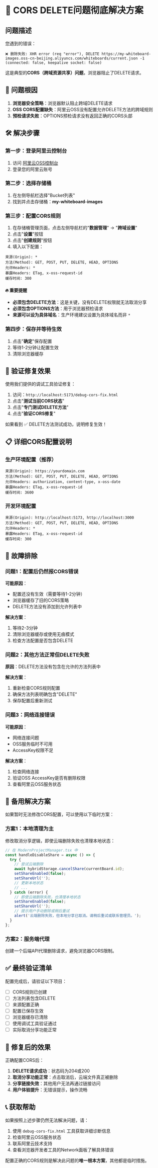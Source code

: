 # 🔧 CORS DELETE问题彻底解决方案

## 问题描述

您遇到的错误：
```
❌ 删除失败: XHR error (req "error"), DELETE https://my-whiteboard-images.oss-cn-beijing.aliyuncs.com/whiteboards/current.json -1 (connected: false, keepalive socket: false)
```

这是典型的**CORS（跨域资源共享）问题**，浏览器阻止了DELETE请求。

## 🎯 问题根因

1. **浏览器安全策略**：浏览器默认阻止跨域DELETE请求
2. **OSS CORS配置缺失**：阿里云OSS没有配置允许DELETE方法的跨域规则
3. **预检请求失败**：OPTIONS预检请求没有返回正确的CORS头部

## 🛠️ 解决步骤

### 第一步：登录阿里云控制台

1. 访问 [阿里云OSS控制台](https://oss.console.aliyun.com/)
2. 登录您的阿里云账号

### 第二步：选择存储桶

1. 在左侧导航栏选择"Bucket列表"
2. 找到并点击存储桶：**my-whiteboard-images**

### 第三步：配置CORS规则

1. 在存储桶管理页面，点击左侧导航栏的"**数据管理**" → "**跨域设置**"
2. 点击"**设置**"按钮
3. 点击"**创建规则**"按钮
4. 填入以下配置：

```
来源(Origin): *
方法(Method): GET, POST, PUT, DELETE, HEAD, OPTIONS
允许Headers: *
暴露Headers: ETag, x-oss-request-id
缓存时间: 300
```

#### 🔥 重要提醒

- **必须包含DELETE方法**：这是关键，没有DELETE权限就无法取消分享
- **必须包含OPTIONS方法**：用于浏览器预检请求
- **来源可以设为具体域名**：生产环境建议设置为具体域名而非 `*`

### 第四步：保存并等待生效

1. 点击"**确定**"保存配置
2. 等待1-2分钟让配置生效
3. 清除浏览器缓存

## 🧪 验证修复效果

使用我们提供的调试工具验证修复：

1. 访问：`http://localhost:5173/debug-cors-fix.html`
2. 点击"**测试当前CORS状态**"
3. 点击"**专门测试DELETE方法**"
4. 点击"**验证CORS修复**"

如果看到 ✅ DELETE方法测试成功，说明修复生效！

## 📋 详细CORS配置说明

### 生产环境配置（推荐）

```
来源(Origin): https://yourdomain.com
方法(Method): GET, POST, PUT, DELETE, HEAD, OPTIONS
允许Headers: authorization, content-type, x-oss-date
暴露Headers: ETag, x-oss-request-id
缓存时间: 3600
```

### 开发环境配置

```
来源(Origin): http://localhost:5173, http://localhost:3000
方法(Method): GET, POST, PUT, DELETE, HEAD, OPTIONS
允许Headers: *
暴露Headers: ETag, x-oss-request-id
缓存时间: 300
```

## 🚨 故障排除

### 问题1：配置后仍然报CORS错误

**可能原因**：
- 配置还没有生效（需要等待1-2分钟）
- 浏览器缓存了旧的CORS策略
- DELETE方法没有添加到允许列表中

**解决方案**：
1. 等待2-3分钟
2. 清除浏览器缓存或使用无痕模式
3. 检查方法配置是否包含DELETE

### 问题2：其他方法正常但DELETE失败

**原因**：DELETE方法没有包含在允许的方法列表中

**解决方案**：
1. 重新检查CORS规则配置
2. 确保方法列表明确包含"DELETE"
3. 保存配置后重新测试

### 问题3：网络连接错误

**可能原因**：
- 网络连接问题
- OSS服务临时不可用
- AccessKey权限不足

**解决方案**：
1. 检查网络连接
2. 验证OSS AccessKey是否有删除权限
3. 查看阿里云OSS服务状态

## 🔄 备用解决方案

如果暂时无法修改CORS配置，可以使用以下临时方案：

### 方案1：本地清理为主

修改取消分享逻辑，即使云端删除失败也清理本地状态：

```typescript
// 在 ModernProjectManager.tsx 中
const handleDisableShare = async () => {
  try {
    // 尝试云端删除
    await hybridStorage.cancelShare(currentBoard.id);
    setShareEnabled(false);
    setShareUrl('');
    // 更新本地状态
    // ...
  } catch (error) {
    // 即使云端删除失败，也清理本地状态
    setShareEnabled(false);
    setShareUrl('');
    // 提示用户手动删除或稍后重试
    alert('云端删除失败，但本地分享已取消。请稍后重试或联系管理员。');
  }
};
```

### 方案2：服务端代理

创建一个后端API代理删除请求，避免浏览器CORS限制。

## ✅ 最终验证清单

配置完成后，请验证以下项目：

- [ ] CORS规则已创建
- [ ] 方法列表包含DELETE
- [ ] 来源配置正确
- [ ] 配置已保存生效
- [ ] 浏览器缓存已清除
- [ ] 使用调试工具验证通过
- [ ] 实际取消分享功能正常

## 🎉 修复后的效果

正确配置CORS后：

1. **DELETE请求成功**：状态码为204或200
2. **取消分享功能正常**：点击取消后，云端文件真正被删除
3. **分享链接失效**：其他用户无法再通过链接访问
4. **用户体验提升**：无错误提示，操作流畅

## 📞 获取帮助

如果按照上述步骤仍然无法解决问题，请：

1. 使用 `debug-cors-fix.html` 工具获取详细诊断信息
2. 检查阿里云OSS服务状态
3. 联系阿里云技术支持
4. 查看浏览器开发者工具的Network面板了解具体错误

配置正确的CORS规则是解决此问题的**唯一根本方案**，其他都是临时措施。 